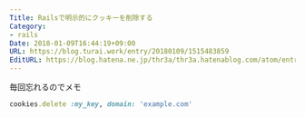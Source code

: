 ```yaml
---
Title: Railsで明示的にクッキーを削除する
Category:
- rails
Date: 2018-01-09T16:44:19+09:00
URL: https://blog.turai.work/entry/20180109/1515483859
EditURL: https://blog.hatena.ne.jp/thr3a/thr3a.hatenablog.com/atom/entry/8599973812335448104
---
```


毎回忘れるのでメモ

```ruby
cookies.delete :my_key, domain: 'example.com'
```
